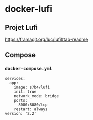 # docker-lufi

## Projet Lufi

https://framagit.org/luc/lufi#tab-readme

## Compose

### `docker-compose.yml`

	services:
	  app:
	    image: s7b4/lufi
	    init: true
	    network_mode: bridge
	    ports:
	    - 8080:8080/tcp
	    restart: always
	version: '2.2'
